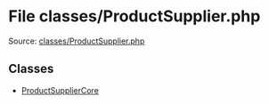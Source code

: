 File classes/ProductSupplier.php
=========

Source: [classes/ProductSupplier.php](https://github.com/PrestaShop/PrestaShop/blob/1.5.6.2/classes/ProductSupplier.php)


Classes
-------

* [ProductSupplierCore](class.ProductSupplierCore.md)

